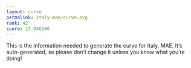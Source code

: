 ```yaml
---
layout: curve
permalink: italy-mae/curve.svg
rank: 42
score: 15.946106
---
```


This is the information needed to generate the curve for Italy, MAE. It’s
auto-generated, so please don’t change it unless you know what you’re
doing!
